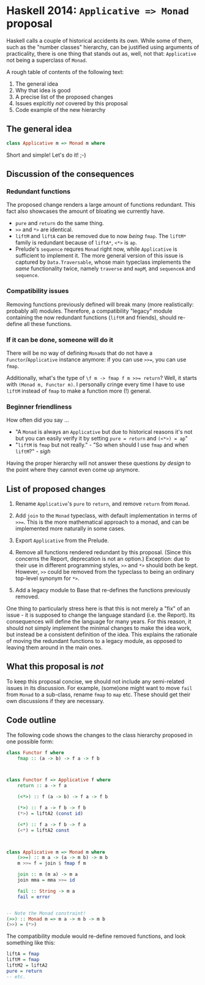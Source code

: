 Haskell 2014: `Applicative => Monad` proposal
=============================================

Haskell calls a couple of historical accidents its own. While some of them, such as the "number classes" hierarchy, can be justified using arguments of practicality, there is one thing that stands out as, well, not that: `Applicative` not being a superclass of `Monad`.

A rough table of contents of the following text:

1. The general idea
2. Why that idea is good
3. A precise list of the proposed changes
4. Issues explcitly *not* covered by this proposal
5. Code example of the new hierarchy



The general idea
----------------

```haskell
class Applicative m => Monad m where
```

Short and simple! Let's do it! ;-)



Discussion of the consequences
------------------------------

### Redundant functions

The proposed change renders a large amount of functions redundant. This fact also showcases the amount of bloating we currently have.

- `pure` and `return` do the same thing.
- `>>` and `*>` are identical.
- `liftM` and `liftA` can be removed due to now *being* `fmap`. The `liftM*` family is redundant because of `liftA*`, `<*>` is `ap`.
- Prelude's `sequence` requres `Monad` right now, while `Applicative` is sufficient to implement it. The more general version of this issue is captured by `Data.Traversable`, whose main typeclass implements the *same* functionality twice, namely `traverse` and `mapM`, and `sequenceA` and `sequence`.



### Compatibility issues

Removing functions previously defined will break many (more realistically: probably all) modules. Therefore, a compatibility "legacy" module containing the now redundant functions (`liftM` and friends), should re-define all these functions.



### If it can be done, someone will do it

There will be no way of defining `Monad`s that do not have a `Functor`/`Applicative` instance anymore: if you can use `>>=`, you can use `fmap`.

Additionally, what's the type of `\f m -> fmap f m >>= return`? Well, it starts with `(Monad m, Functor m)`. I personally cringe every time I have to use `liftM` instead of `fmap` to make a function more (!) general.



### Beginner friendliness

How often did you say ...

- "A `Monad` is always an `Applicative` but due to historical reasons it's not but you can easily verify it by setting `pure = return` and `(<*>) = ap`"
- "`liftM` is `fmap` but not really." - "So when should I use `fmap` and when `liftM`?" - *sigh*

Having the proper hierarchy will not answer these questions *by design* to the point where they cannot even come up anymore.



List of proposed changes
------------------------

1. Rename `Applicative`'s `pure` to `return`, and remove `return` from `Monad`.

3. Add `join` to the `Monad` typeclass, with default implementation in terms of `>>=`. This is the more mathematical approach to a monad, and can be implemented more naturally in some cases.

4. Export `Applicative` from the Prelude.

5. Remove all functions rendered redundant by this proposal. (Since this concerns the Report, deprecation is not an option.) Exception: due to their use in different programming styles, `>>` and `*>` should both be kept. However, `>>` could be removed from the typeclass to being an ordinary top-level synonym for `*>`.

6. Add a legacy module to Base that re-defines the functions previously removed.

One thing to particularly stress here is that this is not merely a "fix" of an issue - it is supposed to change the language standard (i.e. the Report). Its consequences will define the language for many years. For this reason, it should not simply implement the minimal changes to make the idea work, but instead be a consistent definition of the idea. This explains the rationale of moving the redundant functions to a legacy module, as opposed to leaving them around in the main ones.



What this proposal is *not*
---------------------------

To keep this proposal concise, we should not include any semi-related issues in its discussion. For example, (some)one might want to move `fail` from `Monad` to a sub-class, rename `fmap` to `map` etc. These should get their own discussions if they are necessary.



Code outline
------------

The following code shows the changes to the class hierarchy proposed in one possible form:

```haskell
class Functor f where
    fmap :: (a -> b) -> f a -> f b



class Functor f => Applicative f where
    return :: a -> f a

    (<*>) :: f (a -> b) -> f a -> f b

    (*>) :: f a -> f b -> f b
    (*>) = liftA2 (const id)

    (<*) :: f a -> f b -> f a
    (<*) = liftA2 const



class Applicative m => Monad m where
    (>>=) :: m a -> (a -> m b) -> m b
    m >>= f = join $ fmap f m

    join :: m (m a) -> m a
    join mma = mma >>= id

    fail :: String -> m a
    fail = error


-- Note the Monad constraint!
(>>) :: Monad m => m a -> m b -> m b
(>>) = (*>)
```

The compatibility module would re-define removed functions, and look something like this:

```haskell
liftA = fmap
liftM = fmap
liftM2 = liftA2
pure = return
-- etc.
```
